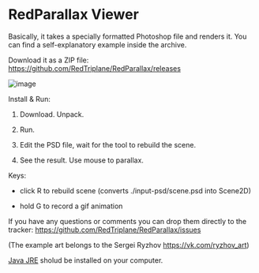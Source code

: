# RedParallax Viewer

Basically, it takes a specially formatted Photoshop file and renders it. You can find a self-explanatory example inside the archive.

Download it as a ZIP file: https://github.com/RedTriplane/RedParallax/releases

![image](https://cloud.githubusercontent.com/assets/1580663/20033859/2f8b47e4-a3ab-11e6-84cd-a578d603fc98.png)

Install & Run:

1) Download. Unpack.

2) Run.

4) Edit the PSD file, wait for the tool to rebuild the scene. 

3) See the result. Use mouse to parallax.


Keys:

- click R to rebuild scene (converts ./input-psd/scene.psd into Scene2D)

- hold G to record a gif animation

If you have any questions or comments you can drop them directly to the tracker: https://github.com/RedTriplane/RedParallax/issues

(The example art belongs to the Sergei Ryzhov https://vk.com/ryzhov_art)

<a href="http://www.oracle.com/technetwork/java/javase/downloads/jre8-downloads-2133155.html">Java JRE</a> sholud be installed on your computer.
